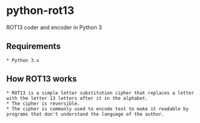 # python-rot13
 ROT13 coder and encoder in Python 3

## Requirements

    * Python 3.x

## How ROT13 works

    * ROT13 is a simple letter substitution cipher that replaces a letter with the letter 13 letters after it in the alphabet.
    * The cipher is reversible.
    * The cipher is commonly used to encode text to make it readable by programs that don't understand the language of the author.

